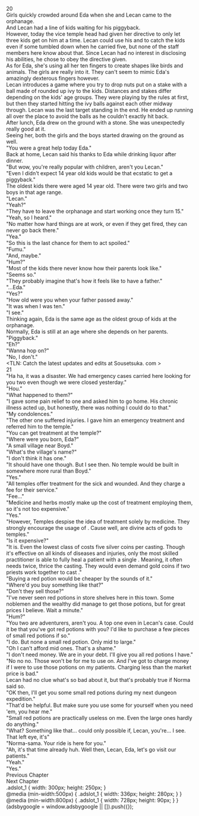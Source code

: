 20<br/>
Girls quickly crowded around Eda when she and Lecan came to the orphanage.<br/>
And Lecan had a line of kids waiting for his piggyback.<br/>
However, today the vice temple head had given her directive to only let three kids get on him at a time. Lecan could use his <Float> and <Move> to catch the kids even if some tumbled down when he carried five, but none of the staff members here know about that. Since Lecan had no interest in disclosing his abilities, he chose to obey the directive given.<br/>
As for Eda, she's using all her ten fingers to create shapes like birds and animals. The girls are really into it. They can't seem to mimic Eda's amazingly dexterous fingers however.<br/>
Lecan introduces a game where you try to drop nuts put on a stake with a ball made of rounded up ivy to the kids. Distances and stakes differ depending on the kids' age groups. They were playing by the rules at first, but then they started hitting the ivy balls against each other midway through. Lecan was the last target standing in the end. He ended up running all over the place to avoid the balls as he couldn't exactly hit back.<br/>
After lunch, Eda drew on the ground with a stone. She was unexpectedly really good at it.<br/>
Seeing her, both the girls and the boys started drawing on the ground as well.<br/>
"You were a great help today Eda."<br/>
Back at home, Lecan said his thanks to Eda while drinking liquor after dinner.<br/>
"But wow, you're really popular with children, aren't you Lecan."<br/>
"Even I didn't expect 14 year old kids would be that ecstatic to get a piggyback."<br/>
The oldest kids there were aged 14 year old. There were two girls and two boys in that age range.<br/>
"Lecan."<br/>
"Yeah?"<br/>
"They have to leave the orphanage and start working once they turn 15."<br/>
"Yeah, so I heard."<br/>
"No matter how hard things are at work, or even if they get fired, they can never go back there."<br/>
"Yea."<br/>
"So this is the last chance for them to act spoiled."<br/>
"Fumu."<br/>
"And, maybe."<br/>
"Hum?"<br/>
"Most of the kids there never know how their parents look like."<br/>
"Seems so."<br/>
"They probably imagine that's how it feels like to have a father."<br/>
"...Eda."<br/>
"Yes?"<br/>
"How old were you when your father passed away."<br/>
"It was when I was ten."<br/>
"I see."<br/>
Thinking again, Eda is the same age as the oldest group of kids at the orphanage.<br/>
Normally, Eda is still at an age where she depends on her parents.<br/>
"Piggyback."<br/>
"Eh?"<br/>
"Wanna hop on?"<br/>
"No, I don't."<br/>
<TLN: Catch the latest updates and edits at Sousetsuka. com ><br/>
21<br/>
"Ha ha, it was a disaster. We had emergency cases carried here looking for you two even though we were closed yesterday."<br/>
"Hou."<br/>
"What happened to them?"<br/>
"I gave some pain relief to one and asked him to go home. His chronic illness acted up, but honestly, there was nothing I could do to that."<br/>
"My condolences."<br/>
"The other one suffered injuries. I gave him an emergency treatment and referred him to the temple."<br/>
"You can get treatment at the temple?"<br/>
"Where were you born, Eda?"<br/>
"A small village near Boyd."<br/>
"What's the village's name?"<br/>
"I don't think it has one."<br/>
"It should have one though. But I see then. No temple would be built in somewhere more rural than Boyd."<br/>
"Yes."<br/>
"All temples offer treatment for the sick and wounded. And they charge a fee for their service."<br/>
"Fee..."<br/>
"Medicine and herbs mostly make up the cost of treatment employing them, so it's not too expensive."<br/>
"Yes."<br/>
"However, Temples despise the idea of treatment solely by medicine. They strongly encourage the usage of <Recovery>. Cause well, <Recovery> are divine acts of gods to temples."<br/>
"Is it expensive?"<br/>
"It is. Even the lowest class of <Recovery> costs five silver coins per casting. Though it's effective on all kinds of diseases and injuries, only the most skilled practitioner is able to fully heal a patient with a single <Recovery>. Meaning, it often needs twice, thrice the casting. They would even demand gold coins if two priests work together to cast <Recovery>."<br/>
"Buying a red potion would be cheaper by the sounds of it."<br/>
"Where'd you buy something like that?"<br/>
"Don't they sell those?"<br/>
"I've never seen red potions in store shelves here in this town. Some noblemen and the wealthy did manage to get those potions, but for great prices I believe. Wait a minute."<br/>
"Hum?"<br/>
"You two are adventurers, aren't you. A top one even in Lecan's case. Could it be that you've got red potions with you? I'd like to purchase a few pieces of small red potions if so."<br/>
"I do. But none a small red potion. Only mid to large."<br/>
"Oh I can't afford mid ones. That's a shame."<br/>
"I don't need money. We are in your debt. I'll give you all red potions I have."<br/>
"No no no. Those won't be for me to use on. And I've got to charge money if I were to use those potions on my patients. Charging less than the market price is bad."<br/>
Lecan had no clue what's so bad about it, but that's probably true if Norma said so.<br/>
"OK then, I'll get you some small red potions during my next dungeon expedition."<br/>
"That'd be helpful. But make sure you use some for yourself when you need 'em, you hear me."<br/>
"Small red potions are practically useless on me. Even the large ones hardly do anything."<br/>
"What? Something like that... could only possible if, Lecan, you're... I see. That left eye, it's"<br/>
"Norma-sama. Your ride is here for you."<br/>
"Ah, it's that time already huh. Well then, Lecan, Eda, let's go visit our patients."<br/>
"Yeah."<br/>
"Yes."<br/>
Previous Chapter<br/>
Next Chapter <br/>
.adslot_1 { width: 300px; height: 250px; }<br/>
@media (min-width:500px) { .adslot_1 { width: 336px; height: 280px; } }<br/>
@media (min-width:800px) { .adslot_1 { width: 728px; height: 90px; } }<br/>
(adsbygoogle = window.adsbygoogle || []).push({});<br/>

